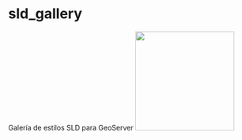 # sld_gallery
Galería de estilos SLD para GeoServer
<img src="https://github.com/HennessyAB/sld_gallery/blob/master/fallas%20y%20fracturas.png" width="200">
